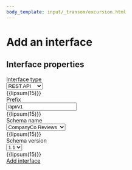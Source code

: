 ```yaml
---
body_template: input/_transom/excursion.html
---
```


# Add an interface

<form markdown="1">

## Interface properties

<div class="form-entry">
  <div class="entry-title">Interface type</div>
  <div class="entry-input">
    <select id="interface-type">
      <option value="">REST API</option>
      <option value="">AMQP</option>
      <option value="">Kafka</option>
      <option value="">PostgreSQL</option>
      <option value="">STOMP</option>
    </select>
  </div>
  <div class="entry-info">
    {{lipsum(15)}}
  </div>
</div>

<div class="form-entry">
  <div class="entry-title">Prefix</div>
  <div class="entry-input">
    <input value="/api/v1"/>
  </div>
  <div class="entry-info">
    {{lipsum(15)}}
  </div>
</div>

<div class="form-entry">
  <div class="entry-title">Schema name</div>
  <div class="entry-input">
    <select id="schema-name">
      <option value="">CompanyCo Reviews</option>
      <option value="">CompanyCo Orders</option>
      <option value="">CompanyCo Inventory</option>
    </select>
  </div>
  <div class="entry-info">
    {{lipsum(15)}}
  </div>
</div>

<div class="form-entry">
  <div class="entry-title">Schema version</div>
  <div class="entry-input">
    <select id="schema-version">
      <option value="">1.1</option>
      <option value="">1.3</option>
      <option value="">1.4</option>
      <option value="">2.0</option>
    </select>
  </div>
  <div class="entry-info">
    {{lipsum(15)}}
  </div>
</div>

<nav class="form-nav">
  <a class="big-button" href="configure-service-quarkus.html">Add interface</a>
</nav>

</form>
